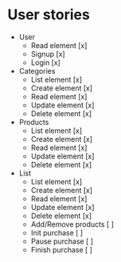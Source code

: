 
# User stories

- User
  - Read element        [x]
  - Signup              [x]
  - Login               [x]
- Categories
  - List element        [x]
  - Create element      [x]
  - Read element        [x]
  - Update element      [x]
  - Delete element      [x]
- Products
  - List element        [x]
  - Create element      [x]
  - Read element        [x]
  - Update element      [x]
  - Delete element      [x]
- List
  - List element        [x]
  - Create element      [x]
  - Read element        [x]
  - Update element      [x]
  - Delete element      [x]
  - Add/Remove products [ ]
  - Init purchase       [ ]
  - Pause purchase      [ ]
  - Finish purchase     [ ]
